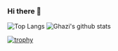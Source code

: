 ### Hi there 👋

<!--
**imarranz/imarranz** is a ✨ _special_ ✨ repository because its `README.md` (this file) appears on your GitHub profile.

Here are some ideas to get you started:

- 🔭 I’m currently working on ...
- 🌱 I’m currently learning ...
- 👯 I’m looking to collaborate on ...
- 🤔 I’m looking for help with ...
- 💬 Ask me about ...
- 📫 How to reach me: ...
- 😄 Pronouns: ...
- ⚡ Fun fact: ...
-->

![Top Langs](https://github-readme-stats.vercel.app/api/top-langs/?username=imarranz&layout=compact&theme=dark&hide_border=true) ![Ghazi's github stats](https://github-readme-stats.vercel.app/api?username=imarranz&show_icons=true&hide_border=true&theme=dark)

[![trophy](https://github-profile-trophy.vercel.app/?username=imarranz)](https://github.com/imarranz/github-profile-trophy)
